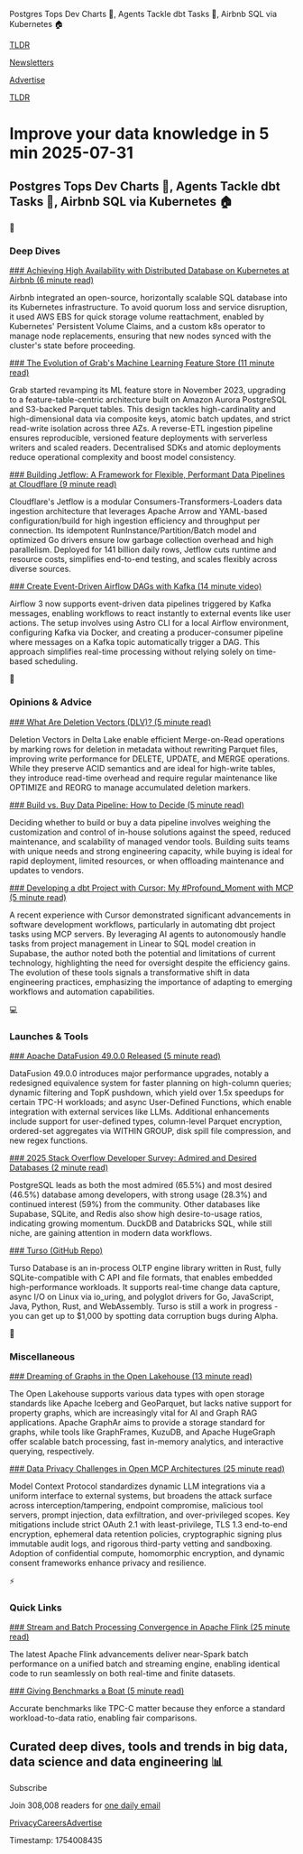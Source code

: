 Postgres Tops Dev Charts 🐘, Agents Tackle dbt Tasks 🤖, Airbnb SQL via Kubernetes 🏠

[TLDR](/)

[Newsletters](/newsletters)

[Advertise](https://advertise.tldr.tech/)

[TLDR](/)

# Improve your data knowledge in 5 min 2025-07-31

## Postgres Tops Dev Charts 🐘, Agents Tackle dbt Tasks 🤖, Airbnb SQL via Kubernetes 🏠

📱

### Deep Dives

[### Achieving High Availability with Distributed Database on Kubernetes at Airbnb (6 minute read)](https://medium.com/airbnb-engineering/achieving-high-availability-with-distributed-database-on-kubernetes-at-airbnb-58cc2e9856f4?utm_source=tldrdata)

Airbnb integrated an open-source, horizontally scalable SQL database into its Kubernetes infrastructure. To avoid quorum loss and service disruption, it used AWS EBS for quick storage volume reattachment, enabled by Kubernetes' Persistent Volume Claims, and a custom k8s operator to manage node replacements, ensuring that new nodes synced with the cluster's state before proceeding.

[### The Evolution of Grab's Machine Learning Feature Store (11 minute read)](https://engineering.grab.com/evolution-of-grab-machine-learning-feature-store?utm_source=tldrdata)

Grab started revamping its ML feature store in November 2023, upgrading to a feature-table-centric architecture built on Amazon Aurora PostgreSQL and S3-backed Parquet tables. This design tackles high-cardinality and high-dimensional data via composite keys, atomic batch updates, and strict read-write isolation across three AZs. A reverse-ETL ingestion pipeline ensures reproducible, versioned feature deployments with serverless writers and scaled readers. Decentralised SDKs and atomic deployments reduce operational complexity and boost model consistency.

[### Building Jetflow: A Framework for Flexible, Performant Data Pipelines at Cloudflare (9 minute read)](https://blog.cloudflare.com/building-jetflow-a-framework-for-flexible-performant-data-pipelines-at-cloudflare/?utm_source=tldrdata)

Cloudflare's Jetflow is a modular Consumers-Transformers-Loaders data ingestion architecture that leverages Apache Arrow and YAML-based configuration/build for high ingestion efficiency and throughput per connection. Its idempotent RunInstance/Partition/Batch model and optimized Go drivers ensure low garbage collection overhead and high parallelism. Deployed for 141 billion daily rows, Jetflow cuts runtime and resource costs, simplifies end-to-end testing, and scales flexibly across diverse sources.

[### Create Event-Driven Airflow DAGs with Kafka (14 minute video)](https://www.youtube.com/watch?v=KgEGrKbfBbM&amp;utm_source=tldrdata)

Airflow 3 now supports event-driven data pipelines triggered by Kafka messages, enabling workflows to react instantly to external events like user actions. The setup involves using Astro CLI for a local Airflow environment, configuring Kafka via Docker, and creating a producer-consumer pipeline where messages on a Kafka topic automatically trigger a DAG. This approach simplifies real-time processing without relying solely on time-based scheduling.

🚀

### Opinions & Advice

[### What Are Deletion Vectors (DLV)? (5 minute read)](https://www.confessionsofadataguy.com/what-are-deletion-vectors-dlv/?utm_source=tldrdata)

Deletion Vectors in Delta Lake enable efficient Merge-on-Read operations by marking rows for deletion in metadata without rewriting Parquet files, improving write performance for DELETE, UPDATE, and MERGE operations. While they preserve ACID semantics and are ideal for high-write tables, they introduce read-time overhead and require regular maintenance like OPTIMIZE and REORG to manage accumulated deletion markers.

[### Build vs. Buy Data Pipeline: How to Decide (5 minute read)](https://www.rudderstack.com/blog/build-vs-buy-data-pipeline/?utm_source=tldrdata)

Deciding whether to build or buy a data pipeline involves weighing the customization and control of in-house solutions against the speed, reduced maintenance, and scalability of managed vendor tools. Building suits teams with unique needs and strong engineering capacity, while buying is ideal for rapid deployment, limited resources, or when offloading maintenance and updates to vendors.

[### Developing a dbt Project with Cursor: My #Profound\_Moment with MCP (5 minute read)](https://alexiospanos.com/posts/2025-07-04-cursor-mcp-dbt/?utm_source=tldrdata)

A recent experience with Cursor demonstrated significant advancements in software development workflows, particularly in automating dbt project tasks using MCP servers. By leveraging AI agents to autonomously handle tasks from project management in Linear to SQL model creation in Supabase, the author noted both the potential and limitations of current technology, highlighting the need for oversight despite the efficiency gains. The evolution of these tools signals a transformative shift in data engineering practices, emphasizing the importance of adapting to emerging workflows and automation capabilities.

💻

### Launches & Tools

[### Apache DataFusion 49.0.0 Released (5 minute read)](https://datafusion.apache.org/blog/2025/07/28/datafusion-49.0.0?utm_source=tldrdata)

DataFusion 49.0.0 introduces major performance upgrades, notably a redesigned equivalence system for faster planning on high-column queries; dynamic filtering and TopK pushdown, which yield over 1.5x speedups for certain TPC-H workloads; and async User-Defined Functions, which enable integration with external services like LLMs. Additional enhancements include support for user-defined types, column-level Parquet encryption, ordered-set aggregates via WITHIN GROUP, disk spill file compression, and new regex functions.

[### 2025 Stack Overflow Developer Survey: Admired and Desired Databases (2 minute read)](https://survey.stackoverflow.co/2025/technology#admired-and-desired-database-desire-admire?utm_source=tldrdata)

PostgreSQL leads as both the most admired (65.5%) and most desired (46.5%) database among developers, with strong usage (28.3%) and continued interest (59%) from the community. Other databases like Supabase, SQLite, and Redis also show high desire-to-usage ratios, indicating growing momentum. DuckDB and Databricks SQL, while still niche, are gaining attention in modern data workflows.

[### Turso (GitHub Repo)](https://github.com/tursodatabase/turso?utm_source=tldrdata)

Turso Database is an in-process OLTP engine library written in Rust, fully SQLite-compatible with C API and file formats, that enables embedded high-performance workloads. It supports real-time change data capture, async I/O on Linux via io\_uring, and polyglot drivers for Go, JavaScript, Java, Python, Rust, and WebAssembly. Turso is still a work in progress - you can get up to $1,000 by spotting data corruption bugs during Alpha.

🎁

### Miscellaneous

[### Dreaming of Graphs in the Open Lakehouse (13 minute read)](https://semyonsinchenko.github.io/ssinchenko/post/dreams-about-graph-in-lakehouse/?utm_source=tldrdata)

The Open Lakehouse supports various data types with open storage standards like Apache Iceberg and GeoParquet, but lacks native support for property graphs, which are increasingly vital for AI and Graph RAG applications. Apache GraphAr aims to provide a storage standard for graphs, while tools like GraphFrames, KuzuDB, and Apache HugeGraph offer scalable batch processing, fast in-memory analytics, and interactive querying, respectively.

[### Data Privacy Challenges in Open MCP Architectures (25 minute read)](https://hackernoon.com/data-privacy-challenges-in-open-mcp-architectures?source=rss&amp;utm_source=tldrdata)

Model Context Protocol standardizes dynamic LLM integrations via a uniform interface to external systems, but broadens the attack surface across interception/tampering, endpoint compromise, malicious tool servers, prompt injection, data exfiltration, and over-privileged scopes. Key mitigations include strict OAuth 2.1 with least-privilege, TLS 1.3 end-to-end encryption, ephemeral data retention policies, cryptographic signing plus immutable audit logs, and rigorous third-party vetting and sandboxing. Adoption of confidential compute, homomorphic encryption, and dynamic consent frameworks enhance privacy and resilience.

⚡️

### Quick Links

[### Stream and Batch Processing Convergence in Apache Flink (25 minute read)](https://www.infoq.com/presentations/stream-finch/?utm_source=tldrdata)

The latest Apache Flink advancements deliver near-Spark batch performance on a unified batch and streaming engine, enabling identical code to run seamlessly on both real-time and finite datasets.

[### Giving Benchmarks a Boat (5 minute read)](https://buttondown.com/jaffray/archive/giving-benchmarks-a-boat/?utm_source=tldrdata)

Accurate benchmarks like TPC-C matter because they enforce a standard workload-to-data ratio, enabling fair comparisons.

## Curated deep dives, tools and trends in big data, data science and data engineering 📊

Subscribe

Join 308,008 readers for [one daily email](/api/latest/data)

[Privacy](/privacy)[Careers](https://jobs.ashbyhq.com/tldr.tech)[Advertise](/data/advertise)

Timestamp: 1754008435